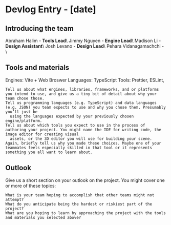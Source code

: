 # Devlog Entry - [date]
## Introducing the team
Abraham Halim - **Tools Lead**\\
Jimmy Nguyen - **Engine Lead**\\
Madison Li - **Design Assistant**\\
Josh Levano - **Design Lead**\\
Pehara Vidanagamachchi - \\
## Tools and materials
Engines: Vite + Web Broswer
Languages: TypeScript
Tools: Prettier, ESLint, 


    Tell us about what engines, libraries, frameworks, and or platforms you intend to use, and give us a tiny bit of detail about why your team chose those.
    Tell us programming languages (e.g. TypeScript) and data languages (e.g. JSON) you team expects to use and why you chose them. Presumably you’ll just be 
      using the languages expected by your previously chosen engine/platform.
    Tell us about which tools you expect to use in the process of authoring your project. You might name the IDE for writing code, the image editor for creating visual 
      assets, or the 3D editor you will use for building your scene. Again, briefly tell us why you made these choices. Maybe one of your teammates feels especially skilled in that tool or it represents something you all want to learn about.

## Outlook

Give us a short section on your outlook on the project. You might cover one or more of these topics:

    What is your team hoping to accomplish that other teams might not attempt?
    What do you anticipate being the hardest or riskiest part of the project?
    What are you hoping to learn by approaching the project with the tools and materials you selected above?
